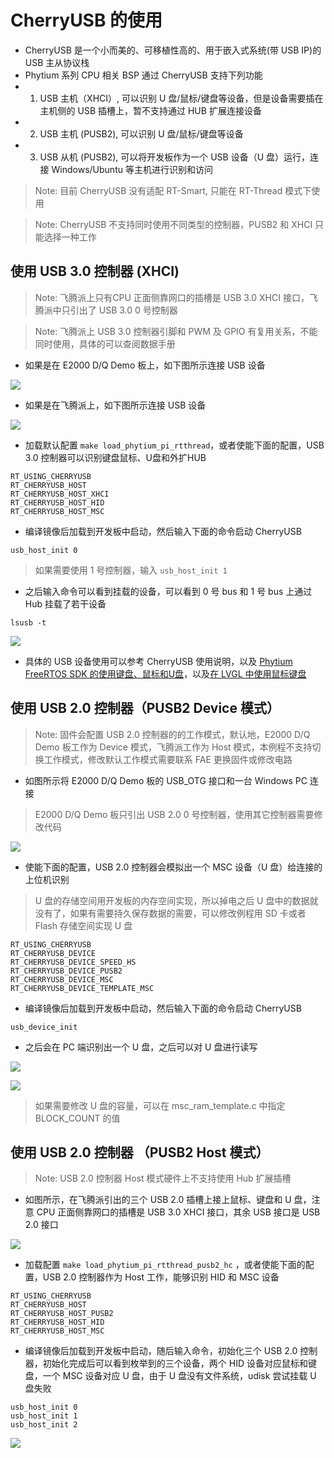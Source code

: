 # CherryUSB 的使用

- CherryUSB 是一个小而美的、可移植性高的、用于嵌入式系统(带 USB IP)的 USB 主从协议栈
- Phytium 系列 CPU 相关 BSP 通过 CherryUSB 支持下列功能
- 1. USB 主机（XHCI）, 可以识别 U 盘/鼠标/键盘等设备，但是设备需要插在主机侧的 USB 插槽上，暂不支持通过 HUB 扩展连接设备
- 2. USB 主机 (PUSB2), 可以识别 U 盘/鼠标/键盘等设备
- 3. USB 从机 (PUSB2), 可以将开发板作为一个 USB 设备（U 盘）运行，连接 Windows/Ubuntu 等主机进行识别和访问

> Note: 目前 CherryUSB 没有适配 RT-Smart, 只能在 RT-Thread 模式下使用

> Note: CherryUSB 不支持同时使用不同类型的控制器，PUSB2 和 XHCI 只能选择一种工作

## 使用 USB 3.0 控制器 (XHCI)

> Note: 飞腾派上只有CPU 正面侧靠网口的插槽是 USB 3.0 XHCI 接口，飞腾派中只引出了 USB 3.0 0 号控制器

> Note: 飞腾派上 USB 3.0 控制器引脚和 PWM 及 GPIO 有复用关系，不能同时使用，具体的可以查阅数据手册

- 如果是在 E2000 D/Q Demo 板上，如下图所示连接 USB 设备

![](./figs/e2000_demo_usb3.png)

- 如果是在飞腾派上，如下图所示连接 USB 设备

![](./figs/phytiumpi_usb3.png)


- 加载默认配置 `make load_phytium_pi_rtthread`，或者使能下面的配置，USB 3.0 控制器可以识别键盘鼠标、U盘和外扩HUB

```
RT_USING_CHERRYUSB
RT_CHERRYUSB_HOST
RT_CHERRYUSB_HOST_XHCI
RT_CHERRYUSB_HOST_HID
RT_CHERRYUSB_HOST_MSC
```

- 编译镜像后加载到开发板中启动，然后输入下面的命令启动 CherryUSB

```
usb_host_init 0
```

> 如果需要使用 1 号控制器，输入 `usb_host_init 1`

- 之后输入命令可以看到挂载的设备，可以看到 0 号 bus 和 1 号 bus 上通过 Hub 挂载了若干设备

```
lsusb -t
```

![](./figs/e2000_demo_devices.png)

- 具体的 USB 设备使用可以参考 CherryUSB 使用说明，以及 [Phytium FreeRTOS SDK 的使用键盘、鼠标和U盘](https://gitee.com/phytium_embedded/phytium-free-rtos-sdk/blob/master/example/peripheral/usb/xhci_platform)，以及[在 LVGL 中使用鼠标键盘](https://gitee.com/phytium_embedded/phytium-free-rtos-sdk/tree/master/example/peripheral/media/lvgl_indev)


## 使用 USB 2.0 控制器（PUSB2 Device 模式） 

> Note: 固件会配置 USB 2.0 控制器的的工作模式，默认地，E2000 D/Q Demo 板工作为 Device 模式，飞腾派工作为 Host 模式，本例程不支持切换工作模式，修改默认工作模式需要联系 FAE 更换固件或修改电路

- 如图所示将 E2000 D/Q Demo 板的 USB_OTG 接口和一台 Windows PC 连接 

> E2000 D/Q Demo 板只引出 USB 2.0 0 号控制器，使用其它控制器需要修改代码

![](./figs/e2000d_demo_usb2.png)

- 使能下面的配置，USB 2.0 控制器会模拟出一个 MSC 设备（U 盘）给连接的上位机识别

> U 盘的存储空间用开发板的内存空间实现，所以掉电之后 U 盘中的数据就没有了，如果有需要持久保存数据的需要，可以修改例程用 SD 卡或者 Flash 存储空间实现 U 盘

```
RT_USING_CHERRYUSB
RT_CHERRYUSB_DEVICE
RT_CHERRYUSB_DEVICE_SPEED_HS
RT_CHERRYUSB_DEVICE_PUSB2
RT_CHERRYUSB_DEVICE_MSC
RT_CHERRYUSB_DEVICE_TEMPLATE_MSC
```

- 编译镜像后加载到开发板中启动，然后输入下面的命令启动 CherryUSB

```
usb_device_init
```

- 之后会在 PC 端识别出一个 U 盘，之后可以对 U 盘进行读写

![](./figs/msc_device.png)

![](./figs/msc_rw.png)

> 如果需要修改 U 盘的容量，可以在 msc_ram_template.c 中指定 BLOCK_COUNT 的值

## 使用 USB 2.0 控制器 （PUSB2 Host 模式）

> Note: USB 2.0 控制器 Host 模式硬件上不支持使用 Hub 扩展插槽

- 如图所示，在飞腾派引出的三个 USB 2.0 插槽上接上鼠标、键盘和 U 盘，注意 CPU 正面侧靠网口的插槽是 USB 3.0 XHCI 接口，其余 USB 接口是 USB 2.0 接口

![](./figs/phytiumpi_usb2.jpg)

- 加载配置 `make load_phytium_pi_rtthread_pusb2_hc` ，或者使能下面的配置，USB 2.0 控制器作为 Host 工作，能够识别 HID 和 MSC 设备

```
RT_USING_CHERRYUSB
RT_CHERRYUSB_HOST
RT_CHERRYUSB_HOST_PUSB2
RT_CHERRYUSB_HOST_HID
RT_CHERRYUSB_HOST_MSC
```

- 编译镜像后加载到开发板中启动，随后输入命令，初始化三个 USB 2.0 控制器，初始化完成后可以看到枚举到的三个设备，两个 HID 设备对应鼠标和键盘，一个 MSC 设备对应 U 盘，由于 U 盘没有文件系统，udisk 尝试挂载 U 盘失败

```
usb_host_init 0
usb_host_init 1
usb_host_init 2
```

![](./figs/usb2_host_init.png)